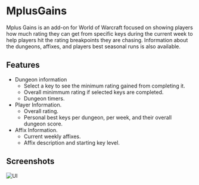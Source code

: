 # MplusGains
Mplus Gains is an add-on for World of Warcraft focused on showing players how much rating they can get from specific keys during the current week to help players hit the rating breakpoints they are chasing. 
Information about the dungeons, affixes, and players best seasonal runs is also available.

## Features

- Dungeon information
    - Select a key to see the minimum rating gained from completing it.
    - Overall minimmum rating if selected keys are completed.
    - Dungeon timers.
- Player Information.
    - Overall rating.
    - Personal best keys per dungeon, per week, and their overall dungeon score.
- Affix Information.
    - Current weekly affixes.
    - Affix description and starting key level.
## Screenshots
 ![UI](https://i.imgur.com/o7UOXQZ.jpeg)
